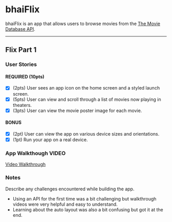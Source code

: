 # bhaiFlix

bhaiFlix is an app that allows users to browse movies from the [The Movie Database API](http://docs.themoviedb.apiary.io/#).

---

## Flix Part 1

### User Stories

#### REQUIRED (10pts)
- [x] (2pts) User sees an app icon on the home screen and a styled launch screen.
- [x] (5pts) User can view and scroll through a list of movies now playing in theaters.
- [x] (3pts) User can view the movie poster image for each movie.

#### BONUS
- [x] (2pt) User can view the app on various device sizes and orientations.
- [x] (1pt) Run your app on a real device.

### App Walkthough VIDEO

[Video Walkthrough](https://i.imgur.com/VdDev86.mp4)

### Notes
Describe any challenges encountered while building the app.

- Using an API for the first time was a bit challenging but walkthrough videos were very helpful and easy to understand.
- Learning about the auto layout was also a bit confusing but got it at the end.
